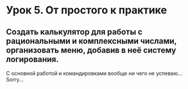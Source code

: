 Урок 5. От простого к практике
==================================================================

Создать калькулятор для работы с рациональными
и комплексными числами, организовать меню,
добавив в неё систему логирования.
---------------------------------------------------------------

С основной работой и командировками вообще ни чего не успеваю...
Sorry...
